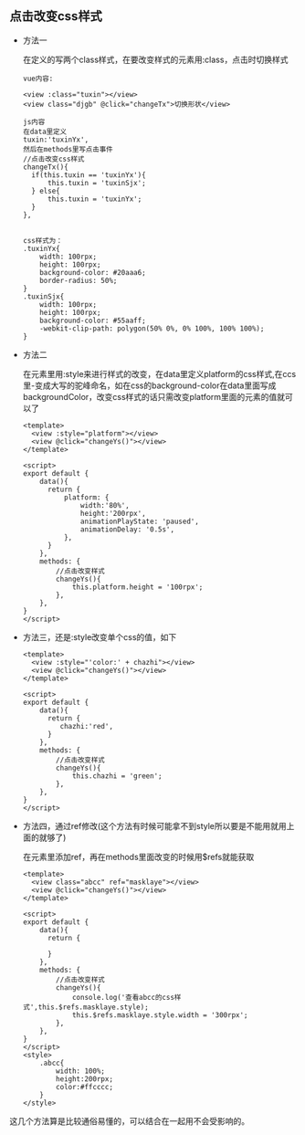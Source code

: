 ## 点击改变css样式

- 方法一

  在定义的写两个class样式，在要改变样式的元素用:class，点击时切换样式

  ```vue
  vue内容:
  
  <view :class="tuxin"></view>
  <view class="djgb" @click="changeTx">切换形状</view>
  
  js内容
  在data里定义
  tuxin:'tuxinYx',
  然后在methods里写点击事件
  //点击改变css样式
  changeTx(){
  	if(this.tuxin == 'tuxinYx'){
  		this.tuxin = 'tuxinSjx';
  	} else{
  		this.tuxin = 'tuxinYx';
  	}
  },
  
  
  css样式为：
  .tuxinYx{
      width: 100rpx;
      height: 100rpx;
      background-color: #20aaa6;
      border-radius: 50%;
  }
  .tuxinSjx{
      width: 100rpx;
      height: 100rpx;
      background-color: #55aaff;
      -webkit-clip-path: polygon(50% 0%, 0% 100%, 100% 100%);
  }
  ```

- 方法二

  在元素里用:style来进行样式的改变，在data里定义platform的css样式,在ccs里-变成大写的驼峰命名，如在css的background-color在data里面写成backgroundColor，改变css样式的话只需改变platform里面的元素的值就可以了

  ```vue
  <template>
  	<view :style="platform"></view>
  	<view @click="changeYs()"></view>
  </template>
  
  <script>
  export default {
      data(){
        return {
            platform: {
                width:'80%',
                height:'200rpx',
                animationPlayState: 'paused',
                animationDelay: '0.5s',
            },
        }  
      },
      methods: {
          //点击改变样式
          changeYs(){
              this.platform.height = '100rpx';
          },
      },
  }
  </script>
  
  ```

- 方法三，还是:style改变单个css的值，如下

  ```vue
  <template>
  	<view :style="'color:' + chazhi"></view>
  	<view @click="changeYs()"></view>
  </template>
  
  <script>
  export default {
      data(){
        return {
           chazhi:'red',
        }  
      },
      methods: {
          //点击改变样式
          changeYs(){
              this.chazhi = 'green';
          },
      },
  }
  </script>
  ```

- 方法四，通过ref修改(这个方法有时候可能拿不到style所以要是不能用就用上面的就够了)

  在元素里添加ref，再在methods里面改变的时候用$refs就能获取

  ```vue
  <template>
  	<view class="abcc" ref="masklaye"></view>
  	<view @click="changeYs()"></view>
  </template>
  
  <script>
  export default {
      data(){
        return {
           
        }  
      },
      methods: {
          //点击改变样式
          changeYs(){
              console.log('查看abcc的css样式',this.$refs.masklaye.style);
              this.$refs.masklaye.style.width = '300rpx';
          },
      },
  }
  </script>
  <style>
      .abcc{
          width: 100%;
          height:200rpx;
          color:#ffcccc;
      }
  </style>
  ```



这几个方法算是比较通俗易懂的，可以结合在一起用不会受影响的。





